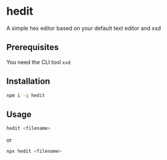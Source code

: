 # hedit

A simple hex editor based on your default text editor and xxd

## Prerequisites

You need the CLI tool `xxd`

## Installation

```bash
npm i -g hedit
```

## Usage

```bash
hedit <filename>
```

or

```bash
npx hedit <filename>
```
